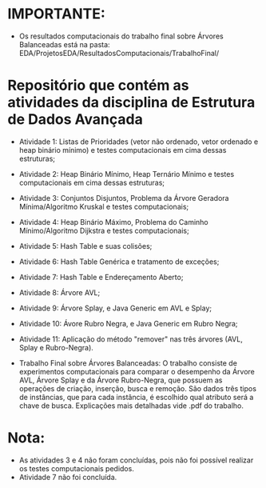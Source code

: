 # IMPORTANTE:
- Os resultados computacionais do trabalho final sobre Árvores Balanceadas está na pasta: EDA/ProjetosEDA/ResultadosComputacionais/TrabalhoFinal/

# Repositório que contém as atividades da disciplina de Estrutura de Dados Avançada

- Atividade 1: Listas de Prioridades (vetor não ordenado, vetor ordenado e heap binário mínimo) e testes computacionais em cima dessas estruturas;
- Atividade 2: Heap Binário Mínimo, Heap Ternário Mínimo e testes computacionais em cima dessas estruturas;
- Atividade 3: Conjuntos Disjuntos, Problema da Árvore Geradora Mínima/Algoritmo Kruskal e testes computacionais;
- Atividade 4: Heap Binário Máximo, Problema do Caminho Mínimo/Algoritmo Dijkstra e testes computacionais;
- Atividade 5: Hash Table e suas colisões;
- Atividade 6: Hash Table Genérica e tratamento de exceções;
- Atividade 7: Hash Table e Endereçamento Aberto;
- Atividade 8: Árvore AVL;
- Atividade 9: Árvore Splay, e Java Generic em AVL e Splay;
- Atividade 10: Ávore Rubro Negra, e Java Generic em Rubro Negra;
- Atividade 11: Aplicação do método "remover" nas três árvores (AVL, Splay e Rubro-Negra).

- Trabalho Final sobre Árvores Balanceadas: O trabalho consiste de experimentos computacionais para comparar o desempenho da Árvore AVL, Árvore Splay e da Árvore Rubro-Negra, que possuem as operações de criação, inserção, busca e remoção. São dados três tipos de instâncias, que para cada instância, é escolhido qual atributo será a chave de busca. Explicações mais detalhadas vide .pdf do trabalho. 


# Nota:
- As atividades 3 e 4 não foram concluídas, pois não foi possível realizar os testes computacionais pedidos.
- Atividade 7 não foi concluída.
